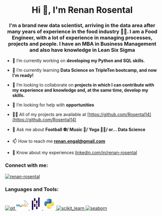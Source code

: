 <h1 align="center">Hi 👋, I'm Renan Rosental</h1>
<h3 align="center">I'm a brand new data scientist, arriving in the data area after many years of experience in the food industry 🧑‍🏭. I am a Food Engineer, with a lot of experience in managing processes, projects and people. I have an MBA in Business Management and also have knowledge in Lean Six Sigma</h3>

- 🔭 I’m currently working on **developing my Python and SQL skills.**

- 🌱 I’m currently learning **Data Science on TripleTen bootcamp, and now I'm ready!**

- 👯 I’m looking to collaborate on **projects in which I can contribute with my experience and knowledge and, at the same time, develop my skills.**

- 🤝 I’m looking for help with **opportunities**

- 👨‍💻 All of my projects are available at [https://github.com/Rosental14](https://github.com/Rosental14)

- 💬 Ask me about **Football ⚽/ Music 🎸/ Yoga 🤸‍♂️/ or... Data Science**

- 📫 How to reach me **renan.engal@gmail.com**

- 📄 Know about my experiences [linkedin.com/in/renan-rosental](linkedin.com/in/renan-rosental)

<h3 align="left">Connect with me:</h3>
<p align="left">
<a href="https://linkedin.com/in/renan-rosental" target="blank"><img align="center" src="https://raw.githubusercontent.com/rahuldkjain/github-profile-readme-generator/master/src/images/icons/Social/linked-in-alt.svg" alt="renan-rosental" height="30" width="40" /></a>
</p>

<h3 align="left">Languages and Tools:</h3>
<p align="left"> <a href="https://git-scm.com/" target="_blank" rel="noreferrer"> <img src="https://www.vectorlogo.zone/logos/git-scm/git-scm-icon.svg" alt="git" width="40" height="40"/> </a> <a href="https://www.mysql.com/" target="_blank" rel="noreferrer"> <img src="https://raw.githubusercontent.com/devicons/devicon/master/icons/mysql/mysql-original-wordmark.svg" alt="mysql" width="40" height="40"/> </a> <a href="https://pandas.pydata.org/" target="_blank" rel="noreferrer"> <img src="https://raw.githubusercontent.com/devicons/devicon/2ae2a900d2f041da66e950e4d48052658d850630/icons/pandas/pandas-original.svg" alt="pandas" width="40" height="40"/> </a> <a href="https://www.python.org" target="_blank" rel="noreferrer"> <img src="https://raw.githubusercontent.com/devicons/devicon/master/icons/python/python-original.svg" alt="python" width="40" height="40"/> </a> <a href="https://scikit-learn.org/" target="_blank" rel="noreferrer"> <img src="https://upload.wikimedia.org/wikipedia/commons/0/05/Scikit_learn_logo_small.svg" alt="scikit_learn" width="40" height="40"/> </a> <a href="https://seaborn.pydata.org/" target="_blank" rel="noreferrer"> <img src="https://seaborn.pydata.org/_images/logo-mark-lightbg.svg" alt="seaborn" width="40" height="40"/> </a> </p>

